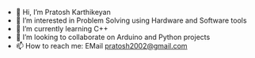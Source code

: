 - 👋 Hi, I’m Pratosh Karthikeyan
- 👀 I’m interested in Problem Solving using Hardware and Software tools
- 🌱 I’m currently learning C++
- 💞️ I’m looking to collaborate on Arduino and Python projects
- 📫 How to reach me: EMail pratosh2002@gmail.com

<!---
pratox1112/pratox1112 is a ✨ special ✨ repository because its `README.md` (this file) appears on your GitHub profile.
You can click the Preview link to take a look at your changes.
--->
